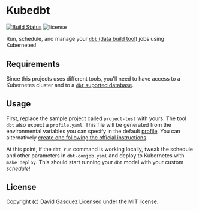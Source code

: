 # Kubedbt

[![Build Status](https://travis-ci.org/davidgasquez/kubedbt.svg?branch=master)](https://travis-ci.org/davidgasquez/kubedbt)
![license](https://img.shields.io/github/license/mashape/apistatus.svg)

Run, schedule, and manage your [`dbt` (data build tool)](https://www.getdbt.com/) jobs using Kubernetes!

## Requirements

Since this projects uses different tools, you'll need to have access to a Kubernetes cluster and to a [`dbt` suported database](https://docs.getdbt.com/docs/supported-databases).

## Usage

First, replace the sample project called `project-test` with yours. The tool `dbt` also expect a `profile.yaml`. This file will be generated from the environmental variables you can specify in the default [profile](dbt/profile/profiles.yml). You can alternatively [create one following the official instructions](https://docs.getdbt.com/docs/configure-your-profile).

At this point, if the `dbt run` command is working locally, tweak the schedule and other parameters in `dbt-conjob.yaml` and  deploy to Kubernetes with `make deploy`. This should start running your `dbt` model with your custom _schedule_!

## License

Copyright (c) David Gasquez
Licensed under the MIT license.
